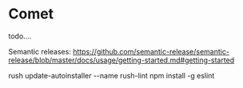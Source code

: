 # Comet

todo....

Semantic releases: https://github.com/semantic-release/semantic-release/blob/master/docs/usage/getting-started.md#getting-started

rush update-autoinstaller --name rush-lint
npm install -g eslint